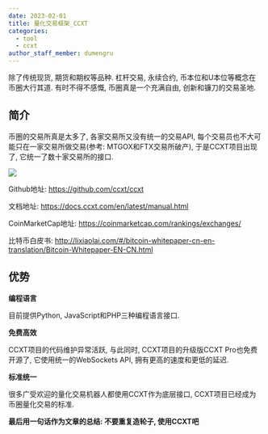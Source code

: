 ```yaml
---
date: 2023-02-01
title: 量化交易框架_CCXT
categories:
  - tool
  - ccxt
author_staff_member: dumengru
---
```


除了传统现货, 期货和期权等品种. 杠杆交易, 永续合约, 币本位和U本位等概念在币圈大行其道. 有时不得不感慨, 币圈真是一个充满自由, 创新和镰刀的交易圣地.

## 简介

币圈的交易所真是太多了, 各家交易所又没有统一的交易API, 每个交易员也不大可能只在一家交易所做交易(参考: MTGOX和FTX交易所破产), 于是CCXT项目出现了, 它统一了数十家交易所的接口. 

![]({{site.baseurl}}/images/202302012317.png)

Github地址: https://github.com/ccxt/ccxt

文档地址: https://docs.ccxt.com/en/latest/manual.html

CoinMarketCap地址: https://coinmarketcap.com/rankings/exchanges/

比特币白皮书: http://lixiaolai.com/#/bitcoin-whitepaper-cn-en-translation/Bitcoin-Whitepaper-EN-CN.html

## 优势

**编程语言**

目前提供Python, JavaScript和PHP三种编程语言接口.

**免费高效**

CCXT项目的代码维护异常活跃, 与此同时, CCXT项目的升级版CCXT Pro也免费开源了, 它使用统一的WebSockets API, 拥有更高的速度和更低的延迟.

**标准统一**

很多广受欢迎的量化交易机器人都使用CCXT作为底层接口, CCXT项目已经成为币圈量化交易的标准.

**最后用一句话作为文章的总结: 不要重复造轮子, 使用CCXT吧**
